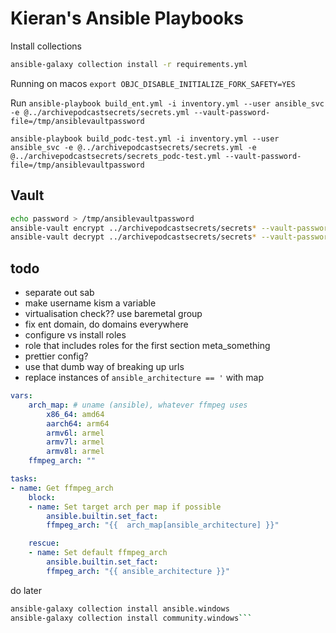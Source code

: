 # Kieran's Ansible Playbooks

Install collections

```bash
ansible-galaxy collection install -r requirements.yml
```

Running on macos
`export OBJC_DISABLE_INITIALIZE_FORK_SAFETY=YES`

Run
`ansible-playbook build_ent.yml -i inventory.yml --user ansible_svc -e @../archivepodcastsecrets/secrets.yml --vault-password-file=/tmp/ansiblevaultpassword`

`ansible-playbook build_podc-test.yml -i inventory.yml --user ansible_svc -e @../archivepodcastsecrets/secrets.yml -e @../archivepodcastsecrets/secrets_podc-test.yml --vault-password-file=/tmp/ansiblevaultpassword`

## Vault

```bash
echo password > /tmp/ansiblevaultpassword
ansible-vault encrypt ../archivepodcastsecrets/secrets* --vault-password-file=/tmp/ansiblevaultpassword
ansible-vault decrypt ../archivepodcastsecrets/secrets* --vault-password-file=/tmp/ansiblevaultpassword
```

## todo

* separate out sab
* make username kism a variable
* virtualisation check?? use baremetal group
* fix ent domain, do domains everywhere
* configure vs install roles
* role that includes roles for the first section meta_something
* prettier config?
* use that dumb way of breaking up urls
* replace instances of `ansible_architecture == '` with map

```yaml
vars:
    arch_map: # uname (ansible), whatever ffmpeg uses
        x86_64: amd64
        aarch64: arm64
        armv6l: armel
        armv7l: armel
        armv8l: armel
    ffmpeg_arch: ""

tasks:
- name: Get ffmpeg_arch
    block:
    - name: Set target arch per map if possible
        ansible.builtin.set_fact:
        ffmpeg_arch: "{{  arch_map[ansible_architecture] }}"

    rescue:
    - name: Set default ffmpeg_arch
        ansible.builtin.set_fact:
        ffmpeg_arch: "{{ ansible_architecture }}"
```


do later

```bash
ansible-galaxy collection install ansible.windows
ansible-galaxy collection install community.windows```
